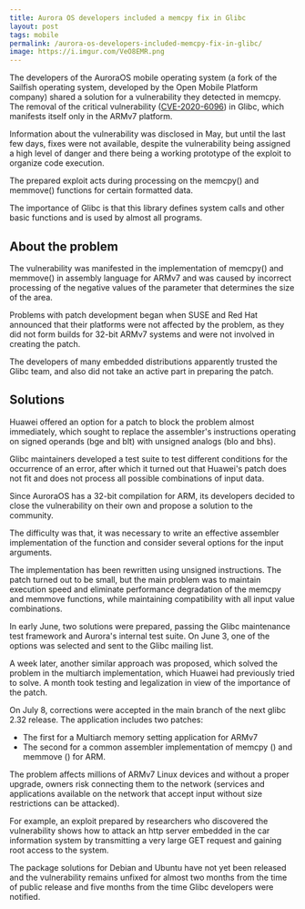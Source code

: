 ```yaml
---
title: Aurora OS developers included a memcpy fix in Glibc
layout: post
tags: mobile
permalink: /aurora-os-developers-included-memcpy-fix-in-glibc/
image: https://i.imgur.com/VeO8EMR.png
---
```


The developers of the AuroraOS mobile operating system (a fork of the Sailfish operating system, developed by the Open Mobile Platform company) shared a solution for a vulnerability they detected in memcpy. The removal of the critical vulnerability ([CVE-2020-6096](https://talosintelligence.com/vulnerability_reports/TALOS-2020-1019)) in Glibc, which manifests itself only in the ARMv7 platform.

Information about the vulnerability was disclosed in May, but until the last few days, fixes were not available, despite the vulnerability being assigned a high level of danger and there being a working prototype of the exploit to organize code execution.

The prepared exploit acts during processing on the memcpy() and memmove() functions for certain formatted data.

The importance of Glibc is that this library defines system calls and other basic functions and is used by almost all programs.

## About the problem

The vulnerability was manifested in the implementation of memcpy() and memmove() in assembly language for ARMv7 and was caused by incorrect processing of the negative values of the parameter that determines the size of the area.

Problems with patch development began when SUSE and Red Hat announced that their platforms were not affected by the problem, as they did not form builds for 32-bit ARMv7 systems and were not involved in creating the patch.

The developers of many embedded distributions apparently trusted the Glibc team, and also did not take an active part in preparing the patch.

## Solutions

Huawei offered an option for a patch to block the problem almost immediately, which sought to replace the assembler's instructions operating on signed operands (bge and blt) with unsigned analogs (blo and bhs).

Glibc maintainers developed a test suite to test different conditions for the occurrence of an error, after which it turned out that Huawei's patch does not fit and does not process all possible combinations of input data.

Since AuroraOS has a 32-bit compilation for ARM, its developers decided to close the vulnerability on their own and propose a solution to the community.

The difficulty was that, it was necessary to write an effective assembler implementation of the function and consider several options for the input arguments.

The implementation has been rewritten using unsigned instructions. The patch turned out to be small, but the main problem was to maintain execution speed and eliminate performance degradation of the memcpy and memmove functions, while maintaining compatibility with all input value combinations.

In early June, two solutions were prepared, passing the Glibc maintenance test framework and Aurora's internal test suite. On June 3, one of the options was selected and sent to the Glibc mailing list.

A week later, another similar approach was proposed, which solved the problem in the multiarch implementation, which Huawei had previously tried to solve. A month took testing and legalization in view of the importance of the patch.

On July 8, corrections were accepted in the main branch of the next glibc 2.32 release. The application includes two patches:

- The first for a Multiarch memory setting application for ARMv7
- The second for a common assembler implementation of memcpy () and memmove () for ARM.

The problem affects millions of ARMv7 Linux devices and without a proper upgrade, owners risk connecting them to the network (services and applications available on the network that accept input without size restrictions can be attacked).

For example, an exploit prepared by researchers who discovered the vulnerability shows how to attack an http server embedded in the car information system by transmitting a very large GET request and gaining root access to the system.

The package solutions for Debian and Ubuntu have not yet been released and the vulnerability remains unfixed for almost two months from the time of public release and five months from the time Glibc developers were notified.
